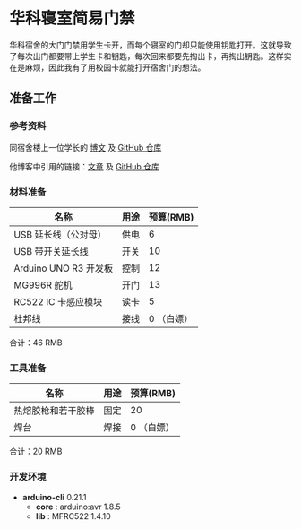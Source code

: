 # 华科寝室简易门禁

华科宿舍的大门门禁用学生卡开，而每个寝室的门却只能使用钥匙打开。这就导致了每次出门都要带上学生卡和钥匙，每次回来都要先掏出卡，再掏出钥匙。这样实在是麻烦，因此我有了用校园卡就能打开宿舍门的想法。

## 准备工作

### 参考资料

同宿舍楼上一位学长的 [博文](https://www.bilibili.com/read/cv7832399?spm\_id\_from=333.999.0.0) 及 [GitHub 仓库](https://github.com/yllhwa/nfchello)

他博客中引用的链接：[文章](https://zhuanlan.zhihu.com/p/66467989) 及 [GitHub 仓库](https://github.com/Ghastlcon/Access-Control)

### 材料准备

| 名称 | 用途 | 预算(RMB) |
| --- | --- | --- |
| USB 延长线（公对母） | 供电 | 6 |
| USB 带开关延长线 | 开关 | 10 |
| Arduino UNO R3 开发板 | 控制 | 12 |
| MG996R 舵机 | 开门 | 13 |
| RC522 IC 卡感应模块 | 读卡 | 5 |
| 杜邦线 | 接线 | 0 （白嫖） |

合计：46 RMB

### 工具准备

| 名称 | 用途 | 预算(RMB) |
| --- | --- | --- |
| 热熔胶枪和若干胶棒 | 固定 | 20 |
| 焊台 | 焊接 | 0 （白嫖） |

合计：20 RMB

### 开发环境

- **arduino-cli** 0.21.1
	- **core** : arduino:avr 1.8.5
	- **lib** : MFRC522 1.4.10

